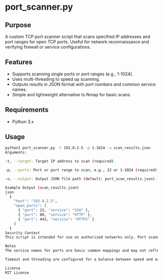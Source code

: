 # port_scanner.py

## Purpose

A custom TCP port scanner script that scans specified IP addresses and port ranges for open TCP ports. Useful for network reconnaissance and verifying firewall or service configurations.

## Features

- Supports scanning single ports or port ranges (e.g., 1-1024).
- Uses multi-threading to speed up scanning.
- Outputs results in JSON format with port numbers and common service names.
- Simple and lightweight alternative to Nmap for basic scans.

## Requirements

- Python 3.x

## Usage

```bash
python3 port_scanner.py -t 192.0.2.5 -p 1-1024 -o scan_results.json
Arguments:

-t, --target: Target IP address to scan (required).

-p, --ports: Port or port range to scan, e.g., 22 or 1-1024 (required).

-o, --output: Output JSON file path (default: port_scan_results.json).

Example Output (scan_results.json)
json
  {
    "host": "192.0.2.5",
    "open_ports": [
      { "port": 22, "service": "SSH" },
      { "port": 80, "service": "HTTP" },
      { "port": 443, "service": "HTTPS" }
    ]
  }
Security Context
This script is intended for use on authorized networks only. Port scanning unauthorized systems can be illegal and unethical.

Notes
The service names for ports are basic common mappings and may not reflect actual services.

Timeout and threading are configured for a balance between speed and accuracy.

License
MIT License
